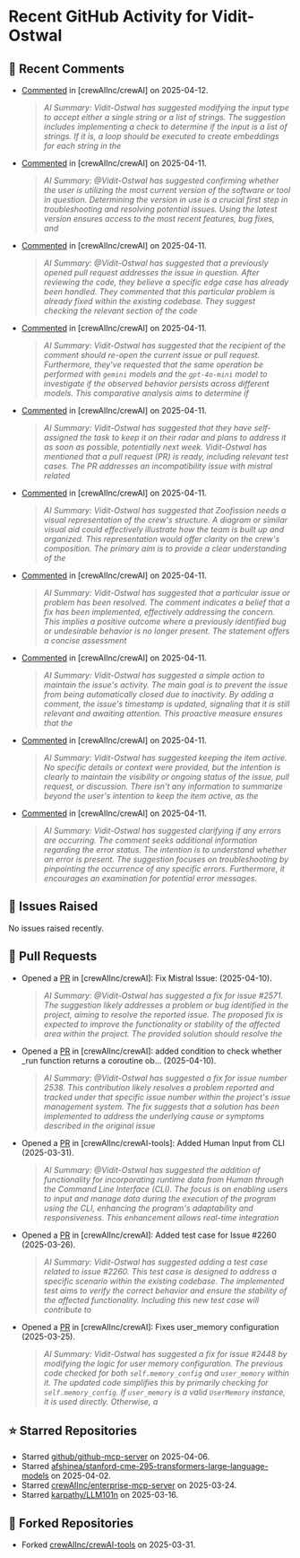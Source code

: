 # Recent GitHub Activity for Vidit-Ostwal

## 💬 Recent Comments
- [Commented](https://github.com/crewAIInc/crewAI/issues/1919#issuecomment-2798490993) in [crewAIInc/crewAI] on 2025-04-12.
  > *AI Summary: Vidit-Ostwal has suggested modifying the input type to accept either a single string or a list of strings. The suggestion includes implementing a check to determine if the input is a list of strings. If it is, a loop should be executed to create embeddings for each string in the*
- [Commented](https://github.com/crewAIInc/crewAI/issues/2513#issuecomment-2797700355) in [crewAIInc/crewAI] on 2025-04-11.
  > *AI Summary: @Vidit-Ostwal has suggested confirming whether the user is utilizing the most current version of the software or tool in question. Determining the version in use is a crucial first step in troubleshooting and resolving potential issues. Using the latest version ensures access to the most recent features, bug fixes, and*
- [Commented](https://github.com/crewAIInc/crewAI/issues/2194#issuecomment-2797601816) in [crewAIInc/crewAI] on 2025-04-11.
  > *AI Summary: @Vidit-Ostwal has suggested that a previously opened pull request addresses the issue in question. After reviewing the code, they believe a specific edge case has already been handled. They commented that this particular problem is already fixed within the existing codebase. They suggest checking the relevant section of the code*
- [Commented](https://github.com/crewAIInc/crewAI/issues/2508#issuecomment-2797312601) in [crewAIInc/crewAI] on 2025-04-11.
  > *AI Summary: Vidit-Ostwal has suggested that the recipient of the comment should re-open the current issue or pull request. Furthermore, they've requested that the same operation be performed with `gemini` models and the `gpt-4o-mini` model to investigate if the observed behavior persists across different models. This comparative analysis aims to determine if*
- [Commented](https://github.com/crewAIInc/crewAI/issues/2571#issuecomment-2797124362) in [crewAIInc/crewAI] on 2025-04-11.
  > *AI Summary: Vidit-Ostwal has suggested that they have self-assigned the task to keep it on their radar and plans to address it as soon as possible, potentially next week. Vidit-Ostwal has mentioned that a pull request (PR) is ready, including relevant test cases. The PR addresses an incompatibility issue with mistral related*
- [Commented](https://github.com/crewAIInc/crewAI/issues/2326#issuecomment-2796850913) in [crewAIInc/crewAI] on 2025-04-11.
  > *AI Summary: Vidit-Ostwal has suggested that Zoofission needs a visual representation of the crew's structure. A diagram or similar visual aid could effectively illustrate how the team is built up and organized. This representation would offer clarity on the crew's composition. The primary aim is to provide a clear understanding of the*
- [Commented](https://github.com/crewAIInc/crewAI/issues/2194#issuecomment-2796834903) in [crewAIInc/crewAI] on 2025-04-11.
  > *AI Summary: Vidit-Ostwal has suggested that a particular issue or problem has been resolved. The comment indicates a belief that a fix has been implemented, effectively addressing the concern. This implies a positive outcome where a previously identified bug or undesirable behavior is no longer present. The statement offers a concise assessment*
- [Commented](https://github.com/crewAIInc/crewAI/issues/2299#issuecomment-2796826991) in [crewAIInc/crewAI] on 2025-04-11.
  > *AI Summary: Vidit-Ostwal has suggested a simple action to maintain the issue's activity. The main goal is to prevent the issue from being automatically closed due to inactivity. By adding a comment, the issue's timestamp is updated, signaling that it is still relevant and awaiting attention. This proactive measure ensures that the*
- [Commented](https://github.com/crewAIInc/crewAI/issues/2326#issuecomment-2796821924) in [crewAIInc/crewAI] on 2025-04-11.
  > *AI Summary: Vidit-Ostwal has suggested keeping the item active. No specific details or context were provided, but the intention is clearly to maintain the visibility or ongoing status of the issue, pull request, or discussion. There isn't any information to summarize beyond the user's intention to keep the item active, as the*
- [Commented](https://github.com/crewAIInc/crewAI/issues/2586#issuecomment-2796820412) in [crewAIInc/crewAI] on 2025-04-11.
  > *AI Summary: Vidit-Ostwal has suggested clarifying if any errors are occurring. The comment seeks additional information regarding the error status. The intention is to understand whether an error is present. The suggestion focuses on troubleshooting by pinpointing the occurrence of any specific errors. Furthermore, it encourages an examination for potential error messages.*

## 🐛 Issues Raised
No issues raised recently.

## 🚀 Pull Requests
- Opened a [PR](https://github.com/crewAIInc/crewAI/pull/2580) in [crewAIInc/crewAI]: Fix Mistral Issue: (2025-04-10).
  > *AI Summary: @Vidit-Ostwal has suggested a fix for issue #2571. The suggestion likely addresses a problem or bug identified in the project, aiming to resolve the reported issue. The proposed fix is expected to improve the functionality or stability of the affected area within the project. The provided solution should resolve the*
- Opened a [PR](https://github.com/crewAIInc/crewAI/pull/2570) in [crewAIInc/crewAI]: added condition to check whether _run function returns a coroutine ob… (2025-04-10).
  > *AI Summary: @Vidit-Ostwal has suggested a fix for issue number 2538. This contribution likely resolves a problem reported and tracked under that specific issue number within the project's issue management system. The fix suggests that a solution has been implemented to address the underlying cause or symptoms described in the original issue*
- Opened a [PR](https://github.com/crewAIInc/crewAI-tools/pull/251) in [crewAIInc/crewAI-tools]: Added Human Input from CLI (2025-03-31).
  > *AI Summary: @Vidit-Ostwal has suggested the addition of functionality for incorporating runtime data from Human through the Command Line Interface (CLI). The focus is on enabling users to input and manage data during the execution of the program using the CLI, enhancing the program's adaptability and responsiveness. This enhancement allows real-time integration*
- Opened a [PR](https://github.com/crewAIInc/crewAI/pull/2484) in [crewAIInc/crewAI]: Added test case for Issue #2260 (2025-03-26).
  > *AI Summary: Vidit-Ostwal has suggested adding a test case related to issue #2260. This test case is designed to address a specific scenario within the existing codebase. The implemented test aims to verify the correct behavior and ensure the stability of the affected functionality. Including this new test case will contribute to*
- Opened a [PR](https://github.com/crewAIInc/crewAI/pull/2469) in [crewAIInc/crewAI]: Fixes user_memory configuration (2025-03-25).
  > *AI Summary: Vidit-Ostwal has suggested a fix for issue #2448 by modifying the logic for user memory configuration. The previous code checked for both `self.memory_config` and `user_memory` within it. The updated code simplifies this by primarily checking for `self.memory_config`. If `user_memory` is a valid `UserMemory` instance, it is used directly. Otherwise, a*

## ⭐ Starred Repositories
- Starred [github/github-mcp-server](https://github.com/github/github-mcp-server) on 2025-04-06.
- Starred [afshinea/stanford-cme-295-transformers-large-language-models](https://github.com/afshinea/stanford-cme-295-transformers-large-language-models) on 2025-04-02.
- Starred [crewAIInc/enterprise-mcp-server](https://github.com/crewAIInc/enterprise-mcp-server) on 2025-03-24.
- Starred [karpathy/LLM101n](https://github.com/karpathy/LLM101n) on 2025-03-16.

## 🍴 Forked Repositories
- Forked [crewAIInc/crewAI-tools](https://github.com/Vidit-Ostwal/crewAI-tools) on 2025-03-31.
